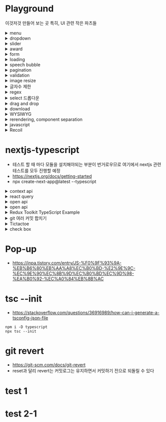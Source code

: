 # Playground

이것저것 만들어 보는 곳
특히, UI 관련 작은 파츠들

<details>
<summary>menu</summary>

## menu

### drop down

drop down menu without javascript

</details>

<details>
<summary>dropdown</summary>

gitlab의 repository 설정하는 부분의 드롭다운을 참고하였음

</details>

<details>
<summary>slider</summary>

## slider

### create react app

- [x] made slider with react-slick
- [ ] what is hammer
- [ ] what is swipeableview

[react에서 window resize 이벤트](https://velog.io/@dblee/React-resize-%EC%9D%B4%EB%B2%A4%ED%8A%B8-%EB%B0%9C%EC%83%9D-%EC%8B%9C-%EC%BB%B4%ED%8F%AC%EB%84%8C%ED%8A%B8-%EB%A6%AC%EB%A0%8C%EB%8D%94)

</details>

<details>
<summary>award</summary>

## award

- mainList : 자바스크립트로 리액트 처럼 html 삽입하는 부분.

- [convert string to DOM nodes](https://davidwalsh.name/convert-html-stings-dom-nodes)
</details>

<details>
<summary>form</summary>

## form

- 이미지 업로드
- label만 보여주고 나머지 input 부분을 숨길 수 도 있구나
- [x] formData가 뭔지 알아보기
- 이미지가 포함되면 서버에선 'content-type': 'multipart/form-data; boundary=----WebKitFormBoundaryjHlBOsNKdipheLFR' 으로 전달되고
- body엔 값이 없음

### Cypress

- npm install cypress --save-dev
- npx cypress open
- package.json과 같은 위치에 cypress.json을 만들고 baseUrl 설정 가능
- [get](https://docs.cypress.io/api/commands/get)
- [contains](https://docs.cypress.io/api/commands/contains#Examples)

#### 참고

- https://github.com/TaehwanGo/nuber-eats-frontend/blob/master/cypress/support/commands.ts
- https://github.com/TaehwanGo/nuber-eats-frontend/blob/master/cypress/integration/user/edit-profile.ts
- [label만 보여주기](https://velog.io/@minkyeong-ko/HTMLCSSJS-%EC%9D%B4%EB%AF%B8%EC%A7%80-%EC%97%85%EB%A1%9C%EB%93%9C-%ED%8C%8C%EC%9D%BC%EC%9D%B4%EB%A6%84-%EB%82%98%ED%83%80%EB%82%B4%EA%B8%B0-%ED%99%94%EB%A9%B4%EC%97%90-%EC%9D%B4%EB%AF%B8%EC%A7%80-%EB%B3%B4%EC%97%AC%EC%A3%BC%EA%B8%B0)
- [이미지 프리뷰](https://stackoverflow.com/questions/4459379/preview-an-image-before-it-is-uploaded)
- [send form data using axios](https://www.codegrepper.com/code-examples/javascript/axios+file+upload)
- [FormData](https://developer.mozilla.org/en-US/docs/Web/API/FormData/FormData)
- [javascript FormData](https://developer.mozilla.org/en-US/docs/Web/API/FormData/Using_FormData_Objects)

</details>

<details>
<summary>loading</summary>

### loading spinner while

- innerHTML로 하거나
- 로딩을 넣어놓고 style.display = 'block' or 'none' 으로도 가능
- [loading by style](https://stackoverflow.com/questions/58820229/how-to-show-loading-icon-till-await-finishes)
- [loading by innerHTML](https://stackoverflow.com/questions/60112618/how-can-i-add-a-spinner-in-javascript-while-fetch-async-is-loading-my-data)
</details>

<details>
<summary>speech bubble</summary>

### speech bubble(말풍선)

- :after와 border-color: transparent transparent transparent #ad1e51; 로 구현
- [speech bubble](https://ungdoli0916.tistory.com/753)
</details>

<details>
<summary>pagination</summary>

- [javascript pagination](https://stackoverflow.com/questions/25434813/simple-pagination-in-javascript)
</details>

<details>
<summary>validation</summary>

```html
// html validation
<input
  type="tel"
  id="phone"
  name="phone"
  placeholder="123-45-678"
  pattern="[0-9]{3}-[0-9]{2}-[0-9]{3}"
/>
```

### 참고문헌

- [validation](https://stackoverflow.com/questions/3717793/javascript-file-upload-size-validation)
- [only images allowed](https://stackoverflow.com/questions/3828554/how-to-allow-input-type-file-to-accept-only-image-files)
- [URL.revokeObjectURL](https://developer.mozilla.org/en-US/docs/Web/API/URL/revokeObjectURL)

</details>

<details>
<summary>image resize</summary>

- https://hacks.mozilla.org/2011/01/how-to-develop-a-html5-image-uploader/
- https://imagekit.io/blog/how-to-resize-image-in-javascript/

### also good

- https://stackoverflow.com/questions/23945494/use-html5-to-resize-an-image-before-upload

### best

- https://www.therogerlab.com/sandbox/pages/how-to-resize-an-image-using-javascript?s=0ea4985d74a189e8b7b547976e7192ae.291e10470774f14e0f838789eb83b8c9

</details>

<details>
<summary>글자수 제한</summary>

### html에서 event callback함수

```javascript
<textarea
  rows="10"
  class="form-control"
  id="textArea_byteLimit"
  name="textArea_byteLimit"
  onkeyup="fn_checkByte(this)"
></textarea>

// fn_checkByte(obj) => console.log(obj) : <textarea> element
```

대부분 코드가 다 똑같다.

### 참고 문헌

- https://hellcoding.tistory.com/entry/textarea-%EA%B8%80%EC%9E%90%EC%88%98-%EC%A0%9C%ED%95%9C-%EB%B0%94%EC%9D%B4%ED%8A%B8Byte-%EC%A0%9C%ED%95%9C

</details>

<details>
<summary>regex</summary>

### 참고문헌

- [드림코딩 엘리 유튜브, 정규표현식](https://youtu.be/t3M6toIflyQ)
<summary>특수문자 제한</summary>

### 참고 문헌

- https://lemondory.tistory.com/143
- [Emoji 입력 방지 함수|작성자 lovekod2hj](https://blog.naver.com/PostView.nhn?blogId=s0215hc&logNo=222284862836&categoryNo=44&parentCategoryNo=0&viewDate=&currentPage=1&postListTopCurrentPage=1&from=postView)
- https://stackoverflow.com/questions/10992921/how-to-remove-emoji-code-using-javascript
- [정규식표현식 문법](https://heropy.blog/2018/10/28/regexp/)

</details>

<details>
<summary>select 드롭다운</summary>

### 참고 문헌

- [HTML select option](https://zetawiki.com/wiki/HTML_select,_option_%ED%83%9C%EA%B7%B8)
- [select MDN](https://developer.mozilla.org/ko/docs/Web/HTML/Element/select)

</details>

<details>
<summary>drag and drop</summary>

## tutorial

### 1. draggable attribute

```html
<div draggable="true">draggable</div>
```

- draggable="true"로 지정하면 해당 element를 드래그하면 따라오는 그림이 생긴다

### 2. Handling drag and drop events with javascript

#### drag and drop의 순서 : dragstart -> dragover -> drop

To trigger an action on drag or drop on DOM elements, we’ll need to utilize the Drag and Drop API:

- ondragstart: This event handler will be attached to our draggable element and fire when a dragstart event occurs.
- ondragover: This event handler will be attached to our dropzone element and fire when a dragover event occurs.
- ondrop: This event handler will also be attached to our dropzone element and fire when a drop event occurs.

#### HTML에 event callback함수를 직접 추가하면 동적으로 자바스크립트로 HTML을 넣어도 event callback함수를 쉽게 추가할 수 있다.

```html
<div
  id="draggable-1"
  class="example-draggable"
  draggable="true"
  ondragstart="onDragStart(event)"
>
  draggable
</div>
```

#### function onDrop(event)

- dropzone을 설정 시 원하는 박스에 넣으려면 closest로 타겟을 변경해줘야 함

```javascript
const dropzone = event.target.closest(".example-dropzone");
```

그렇지 않으면 child에 append가 되어버림

### 참고 문헌

- [drag-and-drop-vanillaJS](https://www.digitalocean.com/community/tutorials/js-drag-and-drop-vanilla-js)

## sorting list with drag and drop

### drag and drop event 이해

- dragstart : 클릭을 꾹 누르고 있으면 dragstart 이벤트가 발생함
- dragover : drag를 할 수 있다는 표시가 생김
- dragenter : 해당 영역에 들어오면 발생
- dragleave : 해당 영역을 벗어나면 발생

### 참고 문헌

- [list sorting with drag and drop](https://stackoverflow.com/questions/44415228/list-sorting-with-html5-dragndrop-drop-above-or-below-depending-on-mouse)

## Drag Sort

### document.elementFromPoint(x, y)

- 화면의 x, y에(relative to the viewport) 위치한 element를 return

### Node.insertBefore()

```javascript
let insertedNode = parentNode.insertBefore(newNode, referenceNode);
```

- The Node.insertBefore() method inserts a node before a reference node as a child of a specified parent node.

### swap animation

- event.clientY : event.target안에서 x, y 값

- element.getBoundingClientRect() : 화면안에서 엘리먼트가 위치한 곳의 좌표

### 참고 문헌

- https://codepen.io/fitri/pen/VbrZQm
- https://developer.mozilla.org/en-US/docs/Web/API/Document/elementFromPoint
- https://developer.mozilla.org/en-US/docs/Web/API/Node/insertBefore
- [swap animation](https://stackoverflow.com/questions/49488035/animate-dom-elements-swapping)
- https://developer.mozilla.org/en-US/docs/Web/API/Element/getBoundingClientRect

## another example

- https://stackoverflow.com/questions/65059542/drag-and-drop-animation-vanillajs

## re ordering using react

- https://dev.to/colinmcd01/drag-drop-re-ordering-using-html-and-react-974

## animation

### 흐름

#### 1. 위치 기억

- drag event 발생한 객체의 위치를 기억

#### 2. 이동

- 시작점과 현재 위치의 차이만큼 시작점에 더한 값이 이동해야할 위치
  - 방법 1
    - 두 거리를 빼서 그 만큼 이동
      - 예상 문제점 이동 중 또 이벤트가 발생되면서 중간으로 수렴
  - 방법 2
    - 고정된 거리만큼 이동
      - 예상 문제점 이동 중 또 이벤트가 발생되면서 중간으로 수렴
      - 단, 위와 아래 방향을 잘 찾을 수 있어야 함
- 두 거리를 뺀 거리만큼 하되, onDragEnter에서 이동이 이루어 지는데 이동 중간에 다시 onDragEnter이벤트가 발생되면서 중간에 수렴하거나 점점 멀어짐
  - transition start와 end에서 flag를 만들어서 애니메이션 중간엔 onDragEnter 함수가 실행되지 않도록 함
    - 우려되는 점 : 빠르게 스크롤을 내릴 경우 비정상 적으로 작동할 가능성이 있음

#### 3. 위치파악

- 드래그 중인 요소가 다른 요소를 만났을 때 그 위치로 원본이 이동

#### 4. 위치 변경

#### 5. 드롭

- 드롭의 순간에서 최종적으로 DOM을 교체하고 애니메이션이 적용된 모슨 요소들의 스타일을 제거
  - DOM 교체를 Node.insertBefore()를 사용할 건지 아닌지 생각해봐야 함

### 분석

```html
<li
  class="item"
  draggable="true"
  ondragstart="onDragStart(event)"
  ondragover="onDragOver(event)"
>
  Draggable Element One
</li>
```

- onDragStart의 이름을 ondragstart로 하면 자기 자신을 실행하면서 Maximum call stack size exceeded 에러가 발생한다.

#### 애니메이션 도중에 모션이 꼬이는 현상

- 큐에 넣고 애니메이션 시간 동안 같은 객체라면 다시 이벤트가 발생되지 않도록 해보면 어떨까

### Element.children vs Node.childNodes

#### Node.childNodes

- 자식 노드가 포함된 NodeList를 반환
- HTMLElement뿐만 아니라 텍스트 등도 포함

#### Element.children

- 현재 요소의 자식 요소가 포함된 HTMLCollection을 반환
- 비 요소 노드는 모두 제외 됨

#### 배열 내 순서 변경

- https://zetawiki.com/wiki/%EC%9E%90%EB%B0%94%EC%8A%A4%ED%81%AC%EB%A6%BD%ED%8A%B8_%EB%B0%B0%EC%97%B4_%EC%88%9C%EC%84%9C_%EB%B0%94%EA%BE%B8%EA%B8%B0
  - temp를 하나 만들어서 둘의 값을 바꿔줌

<!-- #### setTimeout은 비동기라서 아래로 지나간 다음 마지막에 실행 됨

- 만약 setTimeout이랑 transition time이 완벽히 일치 하지 않는다면?
  - transitionEnd event를 사용해서 해보자 -->

### 버그

- 순서가 빠르게 순간적으로 여러번 바뀌는 현상

#### transition end에서 queue에 있는 객체를 하나씩 꺼내와서 실행해야 겠다.

### 참고 문헌

- https://github.com/woowa-techcamp-2020/todo-14/blob/main/doc/Drag-and-Drop-with-Animation.md
- [Element.children vs Node.childNodes](https://hogni.tistory.com/122)

## inflearn과 비교

- 선택하면 on_chosen 클래스가 li에 붙는데 css를 위한 것은 아닌 것 같다

## sortableJS

- 라이브러리 쓰니까 되게 쉽게 되는 것 같아 보이네

### 참고문헌

- https://www.codingnepalweb.com/drag-drop-list-or-draggable-list-javascript/
- https://cdnjs.com/libraries/Sortable

## youtubeHint

- 유튜브 영상 참고해서 만들기

### positionItems

```javascript
function positionItems() {
  let itemsList = document.querySelectorAll(".items .item");
  let indexCounter = 0;
  itemsList.forEach((item) => {
    item.style.top = 70 * indexCounter + indexCounter * 10 + "px";
    // 기본적으로 위치는 동일하지만(absolute) 각각 자바스크립트로 위치를 조정함
    indexCounter++;
  });
}
```

### 좌표 관련

#### offsetTop

- parentNode로 부터 떨어진 거리
- 만약 parentNode가 없다면 body(0, 0)에서 떨어진 거리

#### event.clientY

- 현재 화면(스크롤에 상관없이 상대적인)의 마우스 좌표의 Y값

### Things to do

- [ ] 코드 완전 분석
- [ ] 현재 마우스 포인터가 절반 이상 넘어가야 이동되는데 진입하자마자 이동되도록 변경해야 함

### 완전 분석

- draggable을 true로 주면 mouse up, mouse move가 동작을 안함

  - 우선 지금 따라한 것을 완전히 이해한 다음 draggable을 사용했을 때 구현방법을 생각해보자

- Array.prototype.slice()

- 순서 정렬 : order에 따라 정렬하기 때문에 order를 사용하지 않는다면 쓸 수 없음
- 애니메이션 시간 동안 resetTransition true, false 설정하는 것 : 지속 시간 동안 다시 줍는 것 막음

### 참고문헌

- https://youtu.be/PJYFQYyzRgg

# React

## CRA

- project name에 대문자가 포함될 수 없음

### 참고 문헌

- https://openbase.com/js/react-sortablejs/documentation

### drag and drop

- https://reactjsexample.com/a-react-component-built-on-top-of-sortable/
- @type/sortable

```javascript
import React, { useState } from "react";
import { ReactSortable } from "react-sortablejs";

const BasicFunction = () => {
  const [state, setState] = useState([
    { id: 1, name: "shrek1" },
    { id: 2, name: "fiona2" },
    { id: 3, name: "shrek3" },
    { id: 4, name: "fiona4" },
    { id: 5, name: "shrek5" },
    { id: 6, name: "fiona6" },
  ]);

  return (
    <ReactSortable
      list={state}
      setList={setState}
      group="groupName"
      animation={200}
      delay={2}
    >
      {state.map((item) => (
        <div key={item.id}>{item.name}</div>
      ))}
    </ReactSortable>
  );
};

export default BasicFunction;
```

</details>

<details>
<summary>download</summary>

## 비디오 다운로드 구현

### 1. HTML의 download 속성

```html
<!-- 저장하려는 파일이 동일URL인 경우만 가능 -->
<a href="apple.png" download="새로운이름(사과)"></a>
```

- download 속성 없이도 a 태그에 href에 다운로드 URL을 넣어주면 다운로드가 된다
- download 속성 : 파일이 서버안에 있어야 다운로드가 되는 것 같다.
  - download only works for same-origin URLs, or the blob: and data: schemes.
- 브라우저는 `<a>` 태그에 download 속성이 설정되어 있으면 링크가 가리키는 파일을 다운로드한다. 즉, 마치 링크 위에서 마우스 오른쪽 버튼을 클릭하고 "다른 이름으로 링크 저장"을 실행하는 것과 같다.
- img의 경우 same-origin URL이 아니더라도 img를 a태그로 감싸면 download에 부여한 새로운 이름으로 저장할 수 있다.

### 2. Javascript에서 텍스트 파일 생성 및 다운로드

```javascript
downloadFile() {
  const blob = new Blob([this.content], {type: 'text/plain'})
  const url = window.URL.createObjectURL(blob)
  const a = document.createElement("a")
  a.href = url
  a.download = `${this.$store.state.nickname}_${this.title}.md`
  a.click()
  a.remove()
  window.URL.revokeObjectURL(url);
},
```

### 3. Axios 라이브러리르 사용하여 파일 다운로드

#### Blob 이란

- Binary Large Object : 바이너리 데이터를 저장할 수 있는 데이터 유형

#### download code

```javascript
function download() {
  axios({
    url: "https://source.unsplash.com/random/500x500",
    // url: 'https://wetubetony.s3.ap-northeast-2.amazonaws.com/video/6a3261c1aae8da977fb6a4fc51dcc116', // CORS
    method: "GET",
    responseType: "blob",
  }).then((response) => {
    const url = window.URL.createObjectURL(new Blob([response.data]));
    const link = document.createElement("a");
    link.href = url;
    link.setAttribute("download", "image.jpg");
    // link.setAttribute('download', 'video.mp4');
    document.body.appendChild(link);
    link.click();
    document.body.removeChild(link);
  });
}
```

### 다운로드 시 파일명을 front에서 설정이 가능한가?

- [안된다고 한다 서버에서 header에 content-disposition을 지정해야하는 듯](https://stackoverflow.com/questions/7526849/how-do-i-change-a-filename-on-download-with-javascript)
- [서버 response에서 header에 content-disposition을 설정해줘야 함](https://stackoverflow.com/questions/7428831/javascript-rename-file-on-download/7429406)

### 참고 문헌

- [HTML5 download 속성](https://brightcovekr.wordpress.com/2017/03/16/html5%EC%9D%98-download-%EC%86%8D%EC%84%B1%EC%9D%84-%EC%82%AC%EC%9A%A9%ED%95%9C-%EB%B9%84%EB%94%94%EC%98%A4-%ED%8C%8C%EC%9D%BC-%EB%8B%A4%EC%9A%B4%EB%A1%9C%EB%93%9C-%EB%A7%81%ED%81%AC-%EC%9E%91/)
- [Javascript를 사용하여 파일 다운로드](https://www.delftstack.com/ko/howto/javascript/javascript-download/)
- [a tag MDN](https://developer.mozilla.org/ko/docs/Web/HTML/Element/a)
- [text download](https://velog.io/@unani92/JS-%EC%89%BD%EA%B3%A0-%EA%B0%84%EB%8B%A8%ED%95%9C-%ED%8C%8C%EC%9D%BC-%EB%8B%A4%EC%9A%B4%EB%A1%9C%EB%93%9C-%EA%B5%AC%ED%98%84%ED%95%98%EA%B8%B0)

</details>

<details>
<summary>WYSIWYG</summary>

# WYSIWYG

- What you see is what you get
- HTML 에디터
  - 웹에선 게시글 등을 작성할 때 HTML를 직접 작성하지 않아도 글씨 크기를 수정할 수 있고 이미지 등을 업로드하는 것을 도와주는 에디터

## 무작정 따라해보기(summernote)

- 서버는 inflearn-clone-back의 test.ts
- 이미지 업로드는 base64 형태로 인코딩이 되어서 전송됨

```html
<!-- 전송 샘플 -->
<p>테스트123</p>
<p><br /></p>
<p>테스트456</p>
<p><br /></p>
<p><b>테스트</b></p>
<p>
  <b><br /></b>
</p>
<p>
  <font style="background-color: rgb(255, 255, 0);" color="#ff0000"
    >하하호호</font
  >
</p>
<p><br /></p>
<p>
  <!-- 이미지도 전송 가능 -->
  <img
    style="width: 833px;"
    src="data:image/jpeg;base64,/9j/4QFgRXhpZgAATU0AKgAAAAgABwEAAAMAAAABDMAAAAEQAAIAAAAJAAAAYgEBAAMAAAABCZAAAAEPAAIAAAAIAAAAa4dpAAQAAAABAAAAhwESAAMAAAABAAgAAAEyAAI ...
e1+kMITpo/qYPtvbWIt/YweujW6awW//9k="
    data-filename="20200211_162422.jpg"
  />
  <br />
</p>
```

### 의문점

#### 이미지 전송 후 그것을 json으로 다시 전송할 경우 too large 에러가 뜸

```
PayloadTooLargeError: request entity too large
    at readStream (C:\github\inflearn-clone-back\node_modules\raw-body\index.js:155:17)
    at getRawBody (C:\github\inflearn-clone-back\node_modules\raw-body\index.js:108:12)
    at read (C:\github\inflearn-clone-back\node_modules\body-parser\lib\read.js:77:3)
    at urlencodedParser (C:\github\inflearn-clone-back\node_modules\body-parser\lib\types\urlencoded.js:116:5)
    at Layer.handle [as handle_request] (C:\github\inflearn-clone-back\node_modules\express\lib\router\layer.js:95:5)
    at trim_prefix (C:\github\inflearn-clone-back\node_modules\express\lib\router\index.js:317:13)
    at C:\github\inflearn-clone-back\node_modules\express\lib\router\index.js:284:7
    at Function.process_params (C:\github\inflearn-clone-back\node_modules\express\lib\router\index.js:335:12)
    at next (C:\github\inflearn-clone-back\node_modules\express\lib\router\index.js:275:10)
    at jsonParser (C:\github\inflearn-clone-back\node_modules\body-parser\lib\types\json.js:119:7)
```

- 미리 작성된 양식을 에디터에 넣어서 보여줘야되는데 이건 어떻게 해야하지?
- 업로드를 바로 시켜서 URL로 주고 받아야 되나?

#### 미리 작성된 양식 받는 방법 알아보기

### 참고

- https://youtu.be/IEWKLtWDanU
- https://summernote.org/

## tinyMCE 사용해보기

- https://velog.io/@gth1123/tinyMCE-WYSIWYG-%EC%82%AC%EC%9A%A9

- npx create-react-app tinymce-react-demo -template typescript
- cd tinymce-react-demo
- npm install --save @tinymce/tinymce-react

</details>

<details>
<summary>rerendering, component separation</summary>

# 테스트 환경

- npx create-react-app react_render_practice

## re-rendering

### 참고

- https://m.blog.naver.com/PostView.naver?isHttpsRedirect=true&blogId=pjt3591oo&logNo=221907792621
- https://www.howdy-mj.me/css/emotion.js-intro/

</details>

<details>
<summary>javascript</summary>

### global variable test

- globalNumber라는 값이 변화될 것으로 예상했으나 그렇지 않았다.
- 함수의 parameter로 변수를 받아서 그것의 값을 변경해도 전달한 원래의 변수는 값이 변화되지 않는다.
- 그런데 신기한점은 함수내에서 변수를 선언하지 않았고 단지 전달만 받은 변수가 계속 살아서 값이 누적될 수 있다.

</details>

<details>
<summary>Recoil</summary>

## trophy-quiz

- Recoil 프로젝트 clone해서 코드 살펴보기

## Recoil 강의 정리

- Recoil로 어떻게 global state를 선언하는지
- 선언한 global state를 컴포넌트 안에서 사용하는 방법

### trophy-quiz 동작 설명

- Recoil 관련해선 pages/Landing.tsx만 살펴봄
- Difficulty(select 태그)에 들어가는 option들을 global state로 만들음
  - 이런 옵션들을 다른 페이지에서도 사용해야 하기 때문
  - DB에 저장해서 관리하는게 편하지 않나?
    - db에서 난이도에 대한 string[] 를 가져오고
    - 첫 페이지에서 선택한 난이도를 앱 전체에서 사용하기 위함

### global state

- state directory안에 모여 있음

#### global state 만들기

```typescript
// src/state/QuizDifficulty.ts
import { atom } from "recoil";

export default atom<string | undefined>({
  key: "QuizDifficulty",
  default: undefined,
}); // 앱 전체에서 사용될 첫 페이지에서 선택한 난이도
```

- recoil 라이브러리에서 atom 이란 함수를 가져옴
  - atom
    - 객체를 파라미터로 받는 함수
    - key, default를 가지고 있는 객체
      - key : 유니크한 값이 들어가야 함
        - atom으로 만들어낼 global state에 대해 모두 각각 유니크한 key를 가지고 있어야 함
      - default : 우리가 선언한 global state에 할당하고 싶은 default값

#### 컴포넌트에서 global state활용하기

```typescript
// src/components/Organisms/QuizDifficulty.tsx
import { useRecoilState } from "recoil";
import { QuizDifficultyState } from "src/state";

const QuizDifficulty = () => {
  const [quizDifficulty, setQuizDifficulty] =
    useRecoilState(QuizDifficultyState);

  const handleChange = (e: ChangeEvent<HTMLSelectElement>) => {
    setQuizDifficulty(e.target.value);
  };

  return (
    <select
      data-testid={DIFFICULTY_SELECT_TEST_ID}
      margin="16px 0px"
      value={quizDifficulty}
      onChange={handleChange}
    >
      {difficulties.map((difficulty) => (
        <option
          key={difficulty}
          value={difficulty == ANY_DIFFICULTY ? undefined : difficulty}
        >
          {difficulty == ANY_DIFFICULTY ? difficulty : difficulty.toUpperCase()}
        </option>
      ))}
    </select>
  );
};

export default QuizDifficulty;
```

- recoil의 atom으로 만든 global state를 사용하기 위해서 `useRecoilState`라는 hook을 사용
  - useRecoilState에 atom으로 선언한 것을 전달
    - const [quizDifficulty, setQuizDifficulty] =
      useRecoilState(`QuizDifficultyState`);
- useState랑 똑같이 사용하면 됨

## 비동기적인 데이터를 global state로 관리하기

- 비동기적인 global state를 사용해서 렌더링할 때 suspense 사용하기

#### selector

- atom과 같이 global state를 선언하는 함수
- 1. 이미 선언된 atom이 값이 변할 때, 그 atom을 구독하고 있다가 selector에 할당된 함수가 다시 실행
- 2. 서버와 비동기적으로 통신한 response data를 값으로 가질 수 있음

### Quiz app 동작 흐름 -> 코드 분석, 렌더링에서 selector의 활용

- clone했기 때문에 작성자의 서버주소가 어딘지 열려있는지 확인이 안됨

```typescript
// src/components/Organisms/LandingFooter.tsx
import { useResetRecoilState } from "recoil";

import { InitialPropsState } from "src/state";
useResetRecoilState(InitialPropsState);

// InitialPropsState.ts : selector
import { selector } from "recoil";
export default selector<TResponseData>({
  // atom이 아닌 selector로 선언된 global state
  key: "initialOrderState", // atom포함해서 unique한 key이어야 함
  get: async ({ get }) => {
    const queryData = get(QueryDataState); // atom으로 선언된 global state를 구독하고 있다가 변경되면 get: 에 할당된 async함수가 재 실행 됨
    // QueryDataState가 변경 될 때 마다 서버로 부터 받아온 데이터(decodedResponseData)를 return
    if (
      queryData == undefined ||
      window.location.pathname != `/${QUIZ_PAGENAME}`
    )
      return undefined;

    const { amount, difficulty } = queryData;

    const axios = customAxios();
    const response = await axios({
      method: "GET",
      params: {
        amount,
        difficulty,
        type: "multiple",
      },
    });
    const decodedResponseData = {
      ...response.data,
      results: response.data.results.map((quiz: TQuiz) => {
        const decoded_correct_answer = decodeHtml(quiz.correct_answer);
        const decoded_incorrect_answers = quiz.incorrect_answers.map((answer) =>
          decodeHtml(answer)
        );
        return {
          ...quiz,
          question: decodeHtml(quiz.question),
          correct_answer: decoded_correct_answer,
          incorrect_answers: decoded_incorrect_answers,
          examples: addCorrectAnswerRandomly(
            decoded_incorrect_answers,
            decoded_correct_answer
          ),
        };
      }),
    };
    return decodedResponseData;
  },
  set: ({ get, set }) => {
    const amount = get(QuizNumbersState); // atom state를 가져와서
    const difficulty = get(QuizDifficultyState); // atom state를 가져와서

    set(QueryDataState, { amount, difficulty }); // QueryDataState : atom state를 업데이트 해줌 -> get: 에서 QueryDataState를 구독하고 있으므로
    // useResetRecoilState()로 set:을 호출해서 set으로 값을 업데이트 하면
    // selector의 get: 에 할당된 async 함수가 실행 됨
    set(QuizNumbersState, DEFAULT_NUMBERS);
    set(QuizDifficultyState, undefined);
  },
});
```

### selector

- atom과 같이 global state를 선언하는 함수
- 1. 이미 선언된 atom이 값이 변할 때, 그 atom을 구독하고 있다가 selector에 할당된 함수가 다시 실행
- 2. 서버와 비동기적으로 통신한 response data를 값으로 가질 수 있음

#### key : atom포함해서 unique한 key이어야 함

#### get : 함수가 할당될 수 있는 key(property)

- get에 할당된 함수에서 서버와 통신을 함
- get에 할당된 함수의 prop : { get } 으로 atom state를 구독하고 있다가 변경되면 할당된 async 함수가 재실행 됨
- 즉, atom state를 구독하고 있다가 변경되면 서버로 부터 데이터를 다시 불러와서 서버로 부터 온 데이터를 return

#### set

- set property에 어떤 것도 할당되지 않았다면,
  - selector는 자체적으로 setState, atom처럼 setState를 할 수 없음
- selector는 state본체라기 보단 atom의 파편, atom을 무조건 subscribe 해야함
- set은 selector가 어떻게 setState를 하라고 명시해주는 것
- selector의 setState를 하면 set에 할당된 함수가 실행 됨

### useResetRecoilState()

- selector state의 set에 할당된 함수를 실행
  - useResetRecoilState()로 set:을 호출해서 set으로 값을 업데이트 하면
  - QueryDataState : atom state를 업데이트 해줌
  - get: 에서 QueryDataState를 구독하고 있으므로
  - selector의 get: 에 할당된 async 함수가 실행 됨

### recoil의 global state

- tree 처럼 앞의 state가 수정되면 selector도 재실행이 됨

### Suspense

- children으로 호출하는 컴포넌트 중에서 어떤 특정 컴포넌트가 비동기 데이터를 읽어오고 있다면
- 비동기 값의 loading, success, fail 상태 일때
  - loading 상태일 땐, Suspense컴포넌트의 fallback(prop)에 해당하는 컴포넌트를 렌더링해줌
- loading이 끝나고 success 또는 fail이면 다시 children 컴포넌트를 렌더링

```tsx
import { Suspense } from "react";
import { Helmet } from "react-helmet";
import { Route, Switch } from "react-router";
import { BrowserRouter } from "react-router-dom";

import { QUIZ_PAGENAME, RESULT_PAGENAME } from "src/constant";
import {
  ErrorBoundary,
  LandingPage,
  QuizPage,
  ResultsPage,
  ShimmerPage,
} from "src/components/Pages";

const Router = () => {
  return (
    <BrowserRouter>
      <ErrorBoundary>
        <Suspense fallback={<ShimmerPage />}>
          <Switch>
            <Route path={`/${QUIZ_PAGENAME}`}>
              <Helmet title="Quiz page" />
              <QuizPage />
            </Route>
            <Route path={`/${RESULT_PAGENAME}`}>
              <Helmet title="Result page" />
              <ResultsPage />
            </Route>
            <Route exact path="/">
              <Helmet title="Landing page" />
              <LandingPage />
            </Route>
          </Switch>
        </Suspense>
      </ErrorBoundary>
    </BrowserRouter>
  );
};

export default Router;
```

### opentdb response sample

```json
// https://opentdb.com/api.php?amount=1&difficulty=easy
{
  "response_code": 0,
  "results": [
    {
      "category": "Entertainment: Music",
      "type": "multiple",
      "difficulty": "easy",
      "question": "Which Beatles album does NOT feature any of the band members on it&#039;s cover?",
      "correct_answer": "The Beatles (White Album)",
      "incorrect_answers": ["Rubber Soul", "Abbey Road", "Magical Mystery Tour"]
    }
  ]
}
```

## 참고

- https://youtu.be/t934FOlOMoM
- https://github.com/david718/trophy-quiz
- https://stackoverflow.com/questions/53516594/why-do-i-keep-getting-delete-cr-prettier-prettier
- [Recoil: 비동기 데이터 전역 상태로 관리하기](https://youtu.be/7nwpEiSpPqY)
  - .env : REACT_APP_API_SERVER=https://opentdb.com/api.php

</details>

# nextjs-typescript

- 테스트 할 때 마다 모듈을 설치해야되는 부분이 번거로우므로 여기에서 nextjs 관련 테스트를 모두 진행할 예정
- https://nextjs.org/docs/getting-started
- npx create-next-app@latest --typescript

<details>
<summary>context api</summary>

context api 좋은지 모르겠다
provider로 감싸야 하는 계층구조가 좀 별로다

</details>

<details>
<summary>react query</summary>

### Free API

- https://apipheny.io/free-api/
  > GET : https://catfact.ninja/fact

```json
{
  "fact": "Cats step with both left legs, then both right legs when they walk or run.",
  "length": 74
}
```

## react-query

### Getting started

#### Using Hydration

```js
// _app.jsx
import { Hydrate, QueryClient, QueryClientProvider } from "react-query";

export default function MyApp({ Component, pageProps }) {
  const [queryClient] = React.useState(() => new QueryClient());

  return (
    <QueryClientProvider client={queryClient}>
      <Hydrate state={pageProps.dehydratedState}>
        <Component {...pageProps} />
      </Hydrate>
    </QueryClientProvider>
  );
}
```

### 참고

- https://react-query.tanstack.com/guides/ssr#using-nextjs
- https://gingerkang.tistory.com/123

### 읽어 볼 것

- https://radlohead.gitbook.io/typescript-deep-dive/future-javascript/async-await

</details>

<details>
<summary>open api</summary>

### movie : TMDB

- https://developers.themoviedb.org/3/movies/get-movie-details
- image: https://developers.themoviedb.org/3/getting-started/images

</details>

<details>
<summary>open api</summary>

- nextjs-typescript에 구현
- 설명 : https://velog.io/@gth1123/react-infinite-scroll-component

</details>

<details>
<summary>Redux Toolkit TypeScript Example</summary>

# Redux Toolkit TypeScript Example

- https://github.com/vercel/next.js/tree/canary/examples/with-redux
- Next.js 공식사이트의 예제를 리팩토링하고 테스트 코드를 적용해보기
  - https://velog.io/@velopert/using-redux-in-2021
  - https://codesandbox.io/s/redux-todos-with-test-forked-93huy?file=/package.json

</details>

<details>
<summary>git 여러 커밋 합치기</summary>

https://velog.io/@gth1123/git-%EC%97%AC%EB%9F%AC-%EC%BB%A4%EB%B0%8B-%ED%95%A9%EC%B9%98%EA%B8%B0

</details>

<details>
<summary>Tictactoe</summary>

copilot으로 만들어본 Tictactoe 게임

</details>

<details>
<summary>check box</summary>

체크박스 비교

- aria-checked
- input : check
- 별거 없다 그냥 aria-checked 안쓰는게 나을 듯
  - 자바스크립트로 다 설정해줘야 함

### 참고

- https://developer.mozilla.org/en-US/docs/Web/Accessibility/ARIA/Attributes/aria-checked

</details>

# Pop-up

- https://inpa.tistory.com/entry/JS-%F0%9F%93%9A-%EB%B6%80%EB%AA%A8%EC%B0%BD-%E2%9E%9C-%EC%9E%90%EC%8B%9D%EC%B0%BD%EC%9D%98-%EA%B0%92-%EC%A0%84%EB%8B%AC

# tsc --init

- https://stackoverflow.com/questions/36916989/how-can-i-generate-a-tsconfig-json-file

```
npm i -D typescript
npx tsc --init
```

# git revert

- https://git-scm.com/docs/git-revert
- reset과 달리 revert는 커밋로그는 유지하면서 커밋하기 전으로 되돌릴 수 있다

# test 1

# test 2-1
